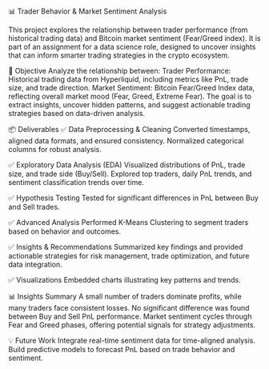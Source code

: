 📊 Trader Behavior & Market Sentiment Analysis

This project explores the relationship between trader performance (from historical trading data) and Bitcoin market sentiment (Fear/Greed index). It is part of an assignment for a data science role, designed to uncover insights that can inform smarter trading strategies in the crypto ecosystem.

🎯 Objective
Analyze the relationship between:
Trader Performance: Historical trading data from Hyperliquid, including metrics like PnL, trade size, and trade direction.
Market Sentiment: Bitcoin Fear/Greed Index data, reflecting overall market mood (Fear, Greed, Extreme Fear).
The goal is to extract insights, uncover hidden patterns, and suggest actionable trading strategies based on data-driven analysis.

📦 Deliverables
✅ Data Preprocessing & Cleaning
Converted timestamps, aligned data formats, and ensured consistency.
Normalized categorical columns for robust analysis.

✅ Exploratory Data Analysis (EDA)
Visualized distributions of PnL, trade size, and trade side (Buy/Sell).
Explored top traders, daily PnL trends, and sentiment classification trends over time.

✅ Hypothesis Testing
Tested for significant differences in PnL between Buy and Sell trades.

✅ Advanced Analysis
Performed K-Means Clustering to segment traders based on behavior and outcomes.

✅ Insights & Recommendations
Summarized key findings and provided actionable strategies for risk management, trade optimization, and future data integration.

✅ Visualizations
Embedded charts illustrating key patterns and trends.

📊 Insights Summary
A small number of traders dominate profits, while many traders face consistent losses.
No significant difference was found between Buy and Sell PnL performance.
Market sentiment cycles through Fear and Greed phases, offering potential signals for strategy adjustments.

💡 Future Work
Integrate real-time sentiment data for time-aligned analysis.
Build predictive models to forecast PnL based on trade behavior and sentiment.
